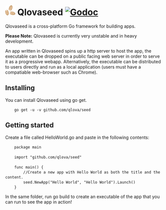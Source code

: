 # ![logo](media/logo.png) Qlovaseed [![Godoc](https://godoc.org/github.com/qlova/seed?status.svg)](https://godoc.org/github.com/qlova/seed)  

Qlovaseed is a cross-platform Go framework for building apps.

**Please Note:** Qlovaseed is currently very unstable and in heavy development.

An app written in Qlovaseed spins up a http server to host the app, 
the executable can be dropped on a public facing web server in order to serve it as a progressive webapp.
Alternatively, the executable can be distributed to users directly and run
 as a local application (users must have a compatiable web-browser such as Chrome).

## Installing

You can install Qlovaseed using go get.
```
	go get -u -v github.com/qlova/seed
```

## Getting started

Create a file called HelloWorld.go and paste in the following contents:

```
	package main

	import "github.com/qlova/seed"

	func main() {
		//Create a new app with Hello World as both the title and the content.
		seed.NewApp("Hello World", "Hello World").Launch()
	}
```

In the same folder, run go build to create an executable of the app that you can run to see the app in action!